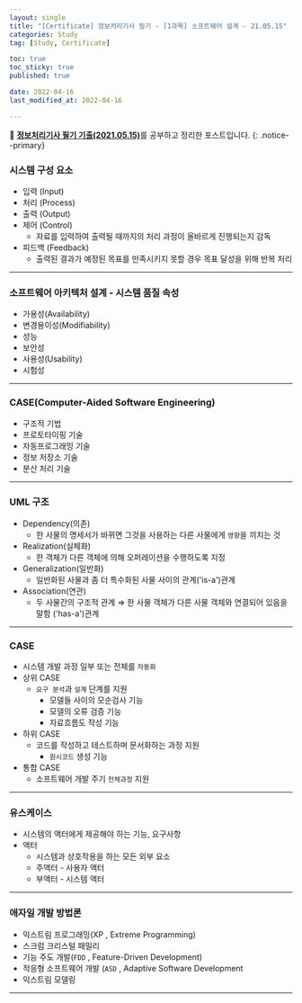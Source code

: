 ```yaml
---
layout: single
title: "[Certificate] 정보처리기사 필기 - [1과목] 소프트웨어 설계 - 21.05.15"
categories: Study
tag: [Study, Certificate]

toc: true
toc_sticky: true
published: true

date: 2022-04-16
last_modified_at: 2022-04-16

---
```



📄 [**정보처리기사 필기 기출(2021.05.15)**](https://comcbt.com/xe/iz)를 공부하고 정리한 포스트입니다.
{: .notice--primary}



### 시스템 구성 요소

- 입력 (Input)
- 처리 (Process)
- 출력 (Output)
- 제어 (Control)
    - 자료를 입력하여 출력될 때까지의 처리 과정이 올바르게 진행되는지 감독
- 피드백 (Feedback)
    - 출력된 결과가 예정된 목표를 만족시키지 못할 경우 목표 달성을 위해 반복 처리

---

### 소프트웨어 아키텍처 설계 - 시스템 품질 속성

- 가용성(Availability)
- 변경용이성(Modifiability)
- 성능
- 보안성
- 사용성(Usability)
- 시험성

---

### CASE(Computer-Aided Software Engineering)

- 구조적 기법
- 프로토타이핑 기술
- 자동프로그래밍 기술
- 정보 저장소 기술
- 분산 처리 기술

---

### UML 구조

- Dependency(의존)
    - 한 사물의 명세서가 바뀌면 그것을 사용하는 다른 사물에게 `영향`을 끼치는 것
- Realization(실체화)
    - 한 객체가 다른 객체에 의해 오퍼레이션을 수행하도록 지정
- Generalization(일반화)
    - 일반화된 사물과 좀 더 특수화된 사물 사이의 관계('is-a')관계
- Association(연관)
    - 두 사물간의 구조적 관계 ⇒ 한 사물 객체가 다른 사물 객체와 연결되어 있음을 말함 ('has-a')관계

---

### CASE

- 시스템 개발 과정 일부 또는 전체를 `자동화`
- 상위 CASE
    - `요구 분석`과 `설계` 단계를 지원
        - 모델들 사이의 모순검사 기능
        - 모델의 오류 검증 기능
        - 자료흐름도 작성 기능
- 하위 CASE
    - 코드를 작성하고 테스트하며 문서화하는 과정 지원
        - `원시코드` 생성 기능
- 통합 CASE
    - 소프트웨어 개발 주기 `전체과정` 지원

---

### 유스케이스

- 시스템의 액터에게 제공해야 하는 기능, 요구사항
- 액터
    - 시스템과 상호작용을 하는 모든 외부 요소
    - 주액터 - 사용자 액터
    - 부액터 - 시스템 액터

---

### 애자일 개발 방법론

- 익스트림 프로그래밍(XP , Extreme Programming)
- 스크럼 크리스털 패밀리
- 기능 주도 개발(`FDD` , Feature-Driven Development)
- 적응형 소프트웨어 개발 (`ASD` , Adaptive Software Development
- 익스트림 모델링

---
